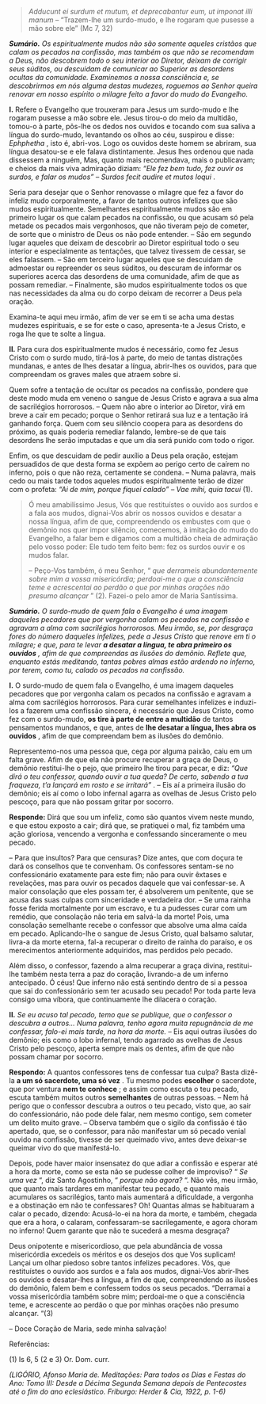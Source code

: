 > *Adducunt ei surdum et mutum, et deprecabantur eum, ut imponat illi manum* – “Trazem-lhe um surdo-mudo, e lhe rogaram que pusesse a mão sobre ele” (Mc 7, 32)

***Sumário.** Os espiritualmente mudos não são somente aqueles cristãos que calam os pecados na confissão, mas também os que não se recomendam a Deus, não descobrem todo o seu interior ao Diretor, deixam de corrigir seus súditos, ou descuidam de comunicar ao Superior as desordens ocultas da comunidade. Examinemos a nossa consciência e, se descobrirmos em nós alguma destas mudezes, roguemos ao Senhor queira renovar em nosso espírito o milagre feito a favor do mudo do Evangelho.*

**I.** Refere o Evangelho que trouxeram para Jesus um surdo-mudo e lhe rogaram pusesse a mão sobre ele. Jesus tirou-o do meio da multidão, tomou-o à parte, pôs-lhe os dedos nos ouvidos e tocando com sua saliva a língua do surdo-mudo, levantando os olhos ao céu, suspirou e disse: *Ephphetha* , isto é, abri-vos. Logo os ouvidos deste homem se abriram, sua língua desatou-se e ele falava distintamente. Jesus lhes ordenou que nada dissessem a ninguém, Mas, quanto mais recomendava, mais o publicavam; e cheios da mais viva admiração diziam: *“Ele fez bem tudo, fez ouvir os surdos, e falar os mudos” – Surdos fecit audire et mutos loqui* .

Seria para desejar que o Senhor renovasse o milagre que fez a favor do infeliz mudo corporalmente, a favor de tantos outros infelizes que são mudos espiritualmente. Semelhantes espiritualmente mudos são em primeiro lugar os que calam pecados na confissão, ou que acusam só pela metade os pecados mais vergonhosos, que não tiveram pejo de cometer, de sorte que o ministro de Deus os não pode entender. – São em segundo lugar aqueles que deixam de descobrir ao Diretor espiritual todo o seu interior e especialmente as tentações, que talvez tivessem de cessar, se eles falassem. – São em terceiro lugar aqueles que se descuidam de admoestar ou repreender os seus súditos, ou descuram de informar os superiores acerca das desordens de uma comunidade, afim de que as possam remediar. – Finalmente, são mudos espiritualmente todos os que nas necessidades da alma ou do corpo deixam de recorrer a Deus pela oração.

Examina-te aqui meu irmão, afim de ver se em ti se acha uma destas mudezes espirituais, e se for este o caso, apresenta-te a Jesus Cristo, e roga lhe que te solte a língua.

**II.** Para cura dos espiritualmente mudos é necessário, como fez Jesus Cristo com o surdo mudo, tirá-los à parte, do meio de tantas distrações mundanas, e antes de lhes desatar a língua, abrir-lhes os ouvidos, para que compreendam os graves males que atraem sobre si.

Quem sofre a tentação de ocultar os pecados na confissão, pondere que deste modo muda em veneno o sangue de Jesus Cristo e agrava a sua alma de sacrilégios horrorosos. – Quem não abre o interior ao Diretor, virá em breve a cair em pecado; porque o Senhor retirará sua luz e a tentação irá ganhando força. Quem com seu silêncio coopera para as desordens do próximo, as quais poderia remediar falando, lembre-se de que tais desordens lhe serão imputadas e que um dia será punido com todo o rigor.

Enfim, os que descuidam de pedir auxílio a Deus pela oração, estejam persuadidos de que desta forma se expõem ao perigo certo de caírem no inferno, pois o que não reza, certamente se condena. – Numa palavra, mais cedo ou mais tarde todos aqueles mudos espiritualmente terão de dizer com o profeta: *“Ai de mim, porque fiquei calado” – Vae mihi, quia tacui* (1).

> Ó meu amabilíssimo Jesus, Vós que restituístes o ouvido aos surdos e a fala aos mudos, dignai-Vos abrir os nossos ouvidos e desatar a nossa língua, afim de que, compreendendo os embustes com que o demônio nos quer impor silêncio, comecemos, à imitação do mudo do Evangelho, a falar bem e digamos com a multidão cheia de admiração pelo vosso poder: Ele tudo tem feito bem: fez os surdos ouvir e os mudos falar.
>
> – Peço-Vos também, ó meu Senhor, “ *que derrameis abundantemente sobre mim a vossa misericórdia; perdoai-me o que a consciência teme e acrescentai ao perdão o que por minhas orações não presumo alcançar* ” (2). Fazei-o pelo amor de Maria Santíssima.

***Sumário.** O surdo-mudo de quem fala o Evangelho é uma imagem daqueles pecadores que por vergonha calam os pecados na confissão e agravam a alma com sacrilégios horrorosos. Meu irmão, se, por desgraça fores do número daqueles infelizes, pede a Jesus Cristo que renove em ti o milagre; e que, para te levar **a desatar a língua, te abra primeiro os ouvidos** , afim de que compreendas as ilusões do demônio. Reflete que, enquanto estás meditando, tantas pobres almas estão ardendo no inferno, por terem, como tu, calado os pecados na confissão.*

**I.** O surdo-mudo de quem fala o Evangelho, é uma imagem daqueles pecadores que por vergonha calam os pecados na confissão e agravam a alma com sacrilégios horrorosos. Para curar semelhantes infelizes e induzi-los a fazerem uma confissão sincera, é necessário que Jesus Cristo, como fez com o surdo-mudo, **os tire à parte de entre a multidão** de tantos pensamentos mundanos, e que, antes de **lhe desatar a língua, lhes abra os ouvidos** , afim de que compreendam bem as ilusões do demônio.

Representemo-nos uma pessoa que, cega por alguma paixão, caiu em um falta grave. Afim de que ela não procure recuperar a graça de Deus, o demônio restitui-lhe o pejo, que primeiro lhe tirou para pecar, e diz: *“Que dirá o teu confessor, quando ouvir a tua queda? De certo, sabendo a tua fraqueza, t’a lançará em rosto e se irritará”* . – Eis aí a primeira ilusão do demônio; eis aí como o lobo infernal agarra as ovelhas de Jesus Cristo pelo pescoço, para que não possam gritar por socorro.

**Responde:** Dirá que sou um infeliz, como são quantos vivem neste mundo, e que estou exposto a cair; dirá que, se pratiquei o mal, fiz também uma ação gloriosa, vencendo a vergonha e confessando sinceramente o meu pecado.

– Para que insultos? Para que censuras? Dize antes, que com doçura te dará os conselhos que te convenham. Os confessores sentam-se no confessionário exatamente para este fim; não para ouvir êxtases e revelações, mas para ouvir os pecados daquele que vai confessar-se. A maior consolação que eles possam ter, é absolverem um penitente, que se acusa das suas culpas com sinceridade e verdadeira dor. – Se uma rainha fosse ferida mortalmente por um escravo, e tu a pudesses curar com um remédio, que consolação não teria em salvá-la da morte! Pois, uma consolação semelhante recebe o confessor que absolve uma alma caída em pecado. Aplicando-lhe o sangue de Jesus Cristo, qual balsamo salutar, livra-a da morte eterna, fal-a recuperar o direito de rainha do paraíso, e os merecimentos anteriormente adquiridos, mas perdidos pelo pecado.

Além disso, o confessor, fazendo a alma recuperar a graça divina, restitui-lhe também nesta terra a paz do coração, livrando-a de um inferno antecipado. Ó céus! Que inferno não está sentindo dentro de si a pessoa que sai do confessionário sem ter acusado seu pecado! Por toda parte leva consigo uma víbora, que continuamente lhe dilacera o coração.

**II.** *Se eu acuso tal pecado, temo que se publique, que o confessor o descubra a outros… Numa palavra, tenho agora muita repugnância de me confessar, falo-ei mais tarde, na hora da morte.* – Eis aqui outras ilusões do demônio; eis como o lobo infernal, tendo agarrado as ovelhas de Jesus Cristo pelo pescoço, aperta sempre mais os dentes, afim de que não possam chamar por socorro.

**Respondo:** A quantos confessores tens de confessar tua culpa? Basta dizê-la **a um só sacerdote, uma só vez** . Tu mesmo podes **escolher** o sacerdote, que por ventura **nem te conhece** ; e assim como escuta o teu pecado, escuta também muitos outros **semelhantes** de outras pessoas. – Nem há perigo que o confessor descubra a outros o teu pecado, visto que, ao sair do confessionário, não pode dele falar, nem mesmo contigo, sem cometer um delito muito grave. – Observa também que o sigilo da confissão é tão apertado, que, se o confessor, para não manifestar um só pecado venial ouvido na confissão, tivesse de ser queimado vivo, antes deve deixar-se queimar vivo do que manifestá-lo.

Depois, pode haver maior insensatez do que adiar a confissão e esperar até a hora da morte, como se esta não se pudesse colher de improviso? “ *Se uma vez* “, diz Santo Agostinho, “ *porque não agora?* “. Não vês, meu irmão, que quanto mais tardares em manifestar teu pecado, e quanto mais acumulares os sacrilégios, tanto mais aumentará a dificuldade, a vergonha e a obstinação em não te confessares? Oh! Quantas almas se habituaram a calar o pecado, dizendo: Acusá-lo-ei na hora da morte, e também, chegada que era a hora, o calaram, confessaram-se sacrilegamente, e agora choram no inferno! Quem garante que não te sucederá a mesma desgraça?

Deus onipotente e misericordioso, que pela abundância de vossa misericórdia excedeis os méritos e os desejos dos que Vos suplicam! Lançai um olhar piedoso sobre tantos infelizes pecadores. Vós, que restituístes o ouvido aos surdos e a fala aos mudos, dignai-Vos abrir-lhes os ouvidos e desatar-lhes a língua, a fim de que, compreendendo as ilusões do demônio, falem bem e confessem todos os seus pecados. “Derramai a vossa misericórdia também sobre mim; perdoai-me o que a consciência teme, e acrescente ao perdão o que por minhas orações não presumo alcançar. “(3)

– Doce Coração de Maria, sede minha salvação!

Referências:

\(1\) Is 6, 5 (2 e 3) Or. Dom. curr.

*(LIGÓRIO, Afonso Maria de. Meditações: Para todos os Dias e Festas do Ano: Tomo III: Desde a Décima Segunda Semana depois de Pentecostes até o fim do ano eclesiástico. Friburgo: Herder & Cia, 1922, p. 1-6)*
